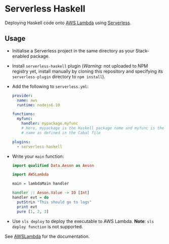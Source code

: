 # Serverless Haskell

Deploying Haskell code onto [AWS Lambda] using [Serverless].

## Usage

* Initialise a Serverless project in the same directory as your Stack-enabled
  package.

* Install `serverless-haskell` plugin (_Warning_: not uploaded to NPM registry
  yet, install manually by cloning this repository and specifying its
  `serverless-plugin` directory to `npm install`).

* Add the following to `serverless.yml`:

  ```yaml
  provider:
    name: aws
    runtime: nodejs6.10

  functions:
    myfunc:
      handler: mypackage.myfunc
      # Here, mypackage is the Haskell package name and myfunc is the executable
      # name as defined in the Cabal file

  plugins:
    - serverless-haskell
  ```

* Write your `main` function:

  ```haskell
  import qualified Data.Aeson as Aeson

  import AWSLambda

  main = lambdaMain handler

  handler :: Aeson.Value -> IO [Int]
  handler evt = do
    putStrLn "This should go to logs"
    print evt
    pure [1, 2, 3]
  ```

* Use `sls deploy` to deploy the executable to AWS Lambda. **Note**: `sls deploy
  function` is not supported.

See
[AWSLambda](https://github.com/seek-oss/serverless-haskell/blob/master/src/AWSLambda.hs)
for the documentation.

[AWS Lambda]: https://aws.amazon.com/lambda/
[Serverless]: https://serverless.com/framework/
